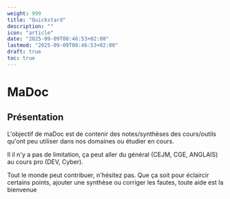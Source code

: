 ```yaml
---
weight: 999
title: "Quickstard"
description: ""
icon: "article"
date: "2025-09-09T08:46:53+02:00"
lastmod: "2025-09-09T08:46:53+02:00"
draft: true
toc: true
---
```


# MaDoc
## Présentation
L'objectif de maDoc est de contenir des notes/synthèses des cours/outils qu'ont peu utiliser dans nos domaines ou étudier en cours.

Il il n'y a pas de limitation, ça peut aller du général (CEJM, CGE, ANGLAIS) au cours pro (DEV, Cyber).

Tout le monde peut contribuer, n'hésitez pas. Que ça soit pour éclaircir certains points, ajouter une synthèse ou corriger les fautes, toute aide est la bienvenue